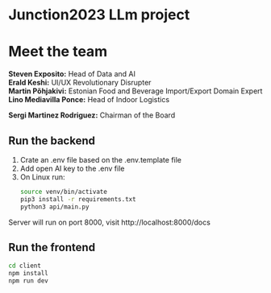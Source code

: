 # Junction2023 LLm project

# Meet the team

**Steven Exposito:** Head of Data and AI  
**Erald Keshi:** UI/UX Revolutionary Disrupter  
**Martin Põhjakivi:** Estonian Food and Beverage Import/Export Domain Expert  
**Lino Mediavilla Ponce:** Head of Indoor Logistics

**Sergi Martinez Rodriguez:** Chairman of the Board

## Run the backend

1. Crate an .env file based on the .env.template file
2. Add open AI key to the .env file
3. On Linux run:
    ```bash
    source venv/bin/activate
    pip3 install -r requirements.txt
    python3 api/main.py
    ```

Server will run on port 8000, visit http://localhost:8000/docs

## Run the frontend

 ```bash
 cd client
 npm install
 npm run dev
 ```
